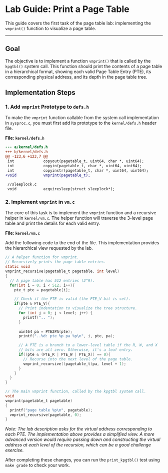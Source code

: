 # Lab Guide: Print a Page Table

This guide covers the first task of the page table lab: implementing the `vmprint()` function to visualize a page table.

---

## Goal

The objective is to implement a function `vmprint()` that is called by the `kpgtbl()` system call. This function should print the contents of a page table in a hierarchical format, showing each valid Page Table Entry (PTE), its corresponding physical address, and its depth in the page table tree.

## Implementation Steps

### 1. Add `vmprint` Prototype to `defs.h`

To make the `vmprint` function callable from the system call implementation in `sysproc.c`, you must first add its prototype to the `kernel/defs.h` header file.

**File: `kernel/defs.h`**
```diff
--- a/kernel/defs.h
+++ b/kernel/defs.h
@@ -123,6 +123,7 @@
 int             copyout(pagetable_t, uint64, char *, uint64);
 int             copyin(pagetable_t, char *, uint64, uint64);
 int             copyinstr(pagetable_t, char *, uint64, uint64);
+void            vmprint(pagetable_t);
 
 //sleeplock.c
 void            acquiresleep(struct sleeplock*);

```

### 2. Implement `vmprint` in `vm.c`

The core of this task is to implement the `vmprint` function and a recursive helper in `kernel/vm.c`. The helper function will traverse the 3-level page table and print the details for each valid entry.

**File: `kernel/vm.c`**

Add the following code to the end of the file. This implementation provides the hierarchical view requested by the lab.

```c
// A helper function for vmprint.
// Recursively prints the page table entries.
static void
vmprint_recursive(pagetable_t pagetable, int level)
{
  // A page table has 512 entries (2^9).
  for(int i = 0; i < 512; i++){
    pte_t pte = pagetable[i];

    // Check if the PTE is valid (the PTE_V bit is set).
    if(pte & PTE_V){
      // Print indentation to visualize the tree structure.
      for (int j = 0; j < level; j++) {
        printf(".. ");
      }
      
      uint64 pa = PTE2PA(pte);
      printf("..%d: pte %p pa %p\n", i, pte, pa);

      // A PTE is a branch to a lower-level table if the R, W, and X
      // bits are all zero. Otherwise, it's a leaf entry.
      if((pte & (PTE_R | PTE_W | PTE_X)) == 0){
        // Recurse into the next level of the page table.
        vmprint_recursive((pagetable_t)pa, level + 1);
      }
    }
  }
}

// The main vmprint function, called by the kpgtbl system call.
void
vmprint(pagetable_t pagetable)
{
  printf("page table %p\n", pagetable);
  vmprint_recursive(pagetable, 0);
}
```

*Note: The lab description asks for the virtual address corresponding to each PTE. The implementation above provides a simplified view. A more advanced version would require passing down and constructing the virtual address at each level of the recursion, which can be a good challenge exercise.*

After completing these changes, you can run the `print_kpgtbl()` test using `make grade` to check your work.

```
